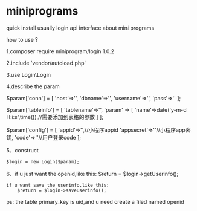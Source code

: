 # miniprograms
quick install usually login api interface about mini programs

how to use ?

1.composer require miniprogram/login 1.0.2

2.include 'vendor/autoload.php'

3.use Login\Login

4.describe the param

$param['conn'] = [
    'host'=>'',
    'dbname'=>'',
    'username'=>'',
    'pass'=>''
];

$param['tableinfo'] = [
    'tablename'=>'',
    'param' => [
        'name'=>date('y-m-d H:i:s',time()),//需要添加到表格的参数
    ]
];

$param['config'] = [
	'appid'=>'',//小程序appid
	'appsecret'=>''//小程序app密钥,
	'code'=>''//用户登录code
];

5、construct
	
	$login = new Login($param);

6、if u just want the openid,like this:
		$return = $login->getUserinfo();
		
	if u want save the userinfo,like this:
	    $return = $login->saveUserinfo();



ps: the table primary_key is uid,and u need create a filed named openid

